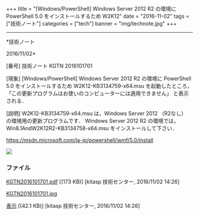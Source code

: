 ﻿+++
title = "[Windows/PowerShell] Windows Server 2012 R2 の環境に PowerShell 5.0 をインストールするため W2K12"
date = "2016-11-02"
tags = ["技術ノート"]
categories = ["tech"]
banner = "img/technote.jpg"
+++

-----------------------------------------------------------------------------------------------------------------------------

*技術ノート

2016/11/02*


[番号]
技術ノート KGTN 2016101701

[現象]
[Windows/PowerShell] Windows Server 2012 R2 の環境に PowerShell 5.0
をインストールするため W2K12-KB3134759-x64.msu を起動したところ，
「この更新プログラムはお使いのコンピューターには適用できません」
と表示される．

[説明]
W2K12-KB3134759-x64.msu は，Windows Server 2012 （R2なし）
の環境用の更新プログラムです． Windows Server 2012 R2 の環境では，
Win8.1AndW2K12R2-KB3134758-x64.msu をインストールして下さい．

<https://msdn.microsoft.com/ja-jp/powershell/wmf/5.0/install>

![](http://techreport.kitasp.net/attachments/download/3145/KGTN2016101701.jpg)


### ファイル

 
 


[KGTN2016101701.pdf](http://techreport.kitasp.net/attachments/download/3144/KGTN2016101701.pdf)
 [(173 KB)] [kitasp 技術センター, 2016/11/02
14:26]

[KGTN2016101701.jpg](http://techreport.kitasp.net/attachments/download/3145/KGTN2016101701.jpg)

[表示](http://techreport.kitasp.net/attachments/3145/KGTN2016101701.jpg "表示")
 [(42.1 KB)] [kitasp 技術センター, 2016/11/02
14:26]


 


 

